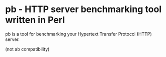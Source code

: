 pb - HTTP server benchmarking tool written in Perl
==================================================

pb is a tool for benchmarking your Hypertext Transfer Protocol (HTTP) server.

(not ab compatibility)
